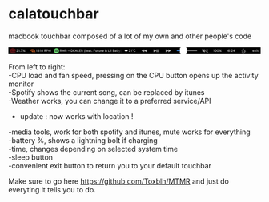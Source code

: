 # calatouchbar
macbook touchbar composed of a lot of my own and other people's code

![Here's what it looks like](https://github.com/caIamity/calatouchbar/blob/master/Touch%20Bar%20Shot%202020-07-09%20at%2016.24.24.png)

From left to right:</br>
 -CPU load and fan speed, pressing on the CPU button opens up the activity monitor</br>
 -Spotify shows the current song, can be replaced by itunes</br>
 -Weather works, you can change it to a preferred service/API</br>
  - update : now works with location !

 -media tools, work for both spotify and itunes, mute works for everything</br>
 -battery %, shows a lightning bolt if charging</br>
 -time, changes depending on selected system time</br>
 -sleep button</br>
 -convenient exit button to return you to your default touchbar</br>

Make sure to go here https://github.com/Toxblh/MTMR and just do everyting it tells you to do.
